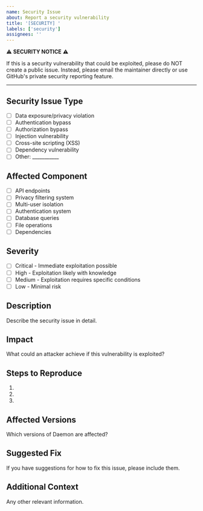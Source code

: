 ```yaml
---
name: Security Issue
about: Report a security vulnerability
title: '[SECURITY] '
labels: ['security']
assignees: ''
---
```


⚠️ **SECURITY NOTICE** ⚠️

If this is a security vulnerability that could be exploited, please do NOT create a public issue. Instead, please email the maintainer directly or use GitHub's private security reporting feature.

---

## Security Issue Type
- [ ] Data exposure/privacy violation
- [ ] Authentication bypass
- [ ] Authorization bypass
- [ ] Injection vulnerability
- [ ] Cross-site scripting (XSS)
- [ ] Dependency vulnerability
- [ ] Other: ___________

## Affected Component
- [ ] API endpoints
- [ ] Privacy filtering system
- [ ] Multi-user isolation
- [ ] Authentication system
- [ ] Database queries
- [ ] File operations
- [ ] Dependencies

## Severity
- [ ] Critical - Immediate exploitation possible
- [ ] High - Exploitation likely with knowledge
- [ ] Medium - Exploitation requires specific conditions
- [ ] Low - Minimal risk

## Description
Describe the security issue in detail.

## Impact
What could an attacker achieve if this vulnerability is exploited?

## Steps to Reproduce
1. 
2. 
3. 

## Affected Versions
Which versions of Daemon are affected?

## Suggested Fix
If you have suggestions for how to fix this issue, please include them.

## Additional Context
Any other relevant information.
